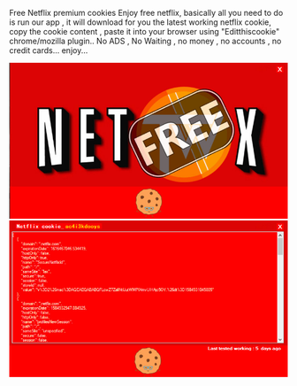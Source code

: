 Free Netflix premium cookies
Enjoy free netflix, basically all you need to do is run our app , it will download for you the latest working netflix cookie, copy the cookie content , paste it into your browser using "Editthiscookie" chrome/mozilla plugin..
No ADS , No Waiting , no money , no accounts , no credit cards...
enjoy...

![](1.jpg)
![](2.jpg)
